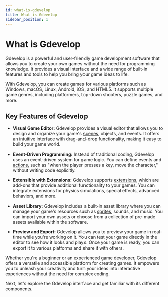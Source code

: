 ```yaml
---
id: what-is-gdevelop
title: What is Gdevelop
sidebar_position: 1
---
```


# What is Gdevelop

Gdevelop is a powerful and user-friendly game development software that allows you to create your own games without the need for programming knowledge. It provides a visual interface and a wide range of built-in features and tools to help you bring your game ideas to life.

With Gdevelop, you can create games for various platforms such as Windows, macOS, Linux, Android, iOS, and HTML5. It supports multiple game genres, including platformers, top-down shooters, puzzle games, and more.

## Key Features of Gdevelop

- **Visual Game Editor:** Gdevelop provides a visual editor that allows you to design and organize your game's [scenes](../scenes.md), objects, and events. It offers an intuitive interface with drag-and-drop functionality, making it easy to build your game world.

- **Event-Driven Programming:** Instead of traditional coding, Gdevelop uses an event-driven system for game logic. You can define events and [actions](../actions/what-are-actions.md), such as "when the player presses a key, move the character," without writing code explicitly.

- **Extensible with Extensions:** Gdevelop supports [extensions](../extensions.md), which are add-ons that provide additional functionality to your games. You can integrate extensions for physics simulations, special effects, advanced behaviors, and more.

- **Asset Library:** Gdevelop includes a built-in asset library where you can manage your game's resources such as [sprites](../objects/sprites.md), sounds, and music. You can import your own assets or choose from a collection of pre-made assets available within the software.

- **Preview and Export:** Gdevelop allows you to preview your game in real-time while you're working on it. You can test your game directly in the editor to see how it looks and plays. Once your game is ready, you can export it to various platforms and share it with others.

Whether you're a beginner or an experienced game developer, Gdevelop offers a versatile and accessible platform for creating games. It empowers you to unleash your creativity and turn your ideas into interactive experiences without the need for complex coding.

Next, let's explore the Gdevelop interface and get familiar with its different components.
